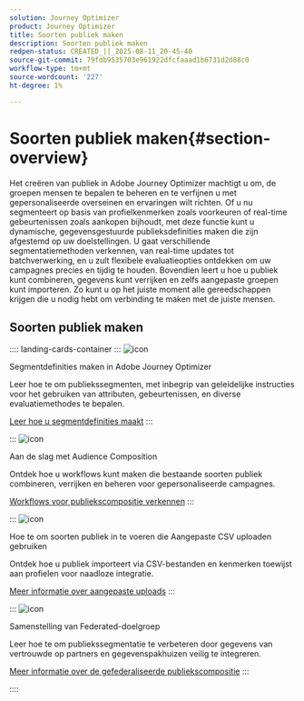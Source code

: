 ```yaml
---
solution: Journey Optimizer
product: Journey Optimizer
title: Soorten publiek maken
description: Soorten publiek maken
redpen-status: CREATED_||_2025-08-11_20-45-40
source-git-commit: 79fdb9535703e961922dfcfaaad1b6731d2d88c0
workflow-type: tm+mt
source-wordcount: '227'
ht-degree: 1%

---
```



# Soorten publiek maken{#section-overview}

Het creëren van publiek in Adobe Journey Optimizer machtigt u om, de groepen mensen te bepalen te beheren en te verfijnen u met gepersonaliseerde overseinen en ervaringen wilt richten. Of u nu segmenteert op basis van profielkenmerken zoals voorkeuren of real-time gebeurtenissen zoals aankopen bijhoudt, met deze functie kunt u dynamische, gegevensgestuurde publieksdefinities maken die zijn afgestemd op uw doelstellingen. U gaat verschillende segmentatiemethoden verkennen, van real-time updates tot batchverwerking, en u zult flexibele evaluatieopties ontdekken om uw campagnes precies en tijdig te houden. Bovendien leert u hoe u publiek kunt combineren, gegevens kunt verrijken en zelfs aangepaste groepen kunt importeren. Zo kunt u op het juiste moment alle gereedschappen krijgen die u nodig hebt om verbinding te maken met de juiste mensen.

## Soorten publiek maken

:::: landing-cards-container
:::
![icon](https://cdn.experienceleague.adobe.com/icons/list-check.svg?lang=nl-NL)

Segmentdefinities maken in Adobe Journey Optimizer

Leer hoe te om publiekssegmenten, met inbegrip van geleidelijke instructies voor het gebruiken van attributen, gebeurtenissen, en diverse evaluatiemethodes te bepalen.

[Leer hoe u segmentdefinities maakt](../using/audience/creating-a-segment-definition.md)
:::

:::
![icon](https://cdn.experienceleague.adobe.com/icons/puzzle-piece.svg?lang=nl-NL)

Aan de slag met Audience Composition

Ontdek hoe u workflows kunt maken die bestaande soorten publiek combineren, verrijken en beheren voor gepersonaliseerde campagnes.

[Workflows voor publiekscompositie verkennen](../using/audience/get-started-audience-orchestration.md)
:::

:::
![icon](https://cdn.experienceleague.adobe.com/icons/file-upload.svg?lang=nl-NL)

Hoe te om soorten publiek in te voeren die Aangepaste CSV uploaden gebruiken

Ontdek hoe u publiek importeert via CSV-bestanden en kenmerken toewijst aan profielen voor naadloze integratie.

[Meer informatie over aangepaste uploads](../using/audience/custom-upload.md)
:::

:::
![icon](https://cdn.experienceleague.adobe.com/icons/shield-halved.svg?lang=nl-NL)

Samenstelling van Federated-doelgroep

Leer hoe te om publiekssegmentatie te verbeteren door gegevens van vertrouwde op partners en gegevenspakhuizen veilig te integreren.

[Meer informatie over de gefederaliseerde publiekscompositie](../using/audience/federated-audience-composition.md)
:::

::::
